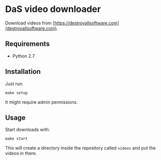 # DaS video downloader

Download videos from [https://destroyallsoftware.com](destroyallsoftware.com).

## Requirements

- Python 2.7

## Installation

Just run:
```
make setup
```
It might require admin permissions.

## Usage

Start downloads with:

```
make start
```

This will create a directory inside the repository called `videos` and put the videos in there.
